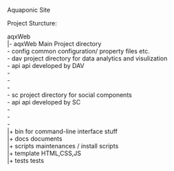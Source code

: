 Aquaponic Site  

Project Sturcture:  

aqxWeb  
|- aqxWeb      Main Project directory  
    - config   common configuration/ property files etc.  
    - dav      project directory for data analytics and visulization  
      - api    api developed by DAV  
      -    
      -  
      -  
    - sc       project directory for social components  
      - api    api developed by SC  
      -  
      -  
      -  
|+ bin         for command-line interface stuff  
|+ docs        documents  
|+ scripts     maintenances / install scripts  
|+ template    HTML,CSS,JS  
|+ tests       tests  
